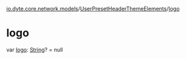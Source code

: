 [io.dyte.core.network.models](../index.md)/[UserPresetHeaderThemeElements](index.md)/[logo](logo.md)

# logo


var [logo](logo.md): [String](https://kotlinlang.org/api/latest/jvm/stdlib/kotlin/-string/index.html)? = null
